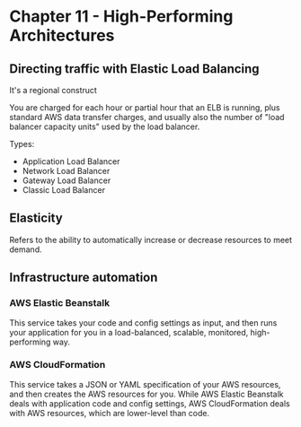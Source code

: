 # Chapter 11 - High-Performing Architectures

## Directing traffic with Elastic Load Balancing

It's a regional construct

You are charged for each hour or partial hour that an ELB is running, plus standard AWS data transfer charges, and usually also the number of "load balancer capacity units" used by the load balancer.

Types:
* Application Load Balancer
* Network Load Balancer
* Gateway Load Balancer
* Classic Load Balancer

## Elasticity

Refers to the ability to automatically increase or decrease resources to meet demand.

## Infrastructure automation

### AWS Elastic Beanstalk

This service takes your code and config settings as input, and then runs your application for you in a load-balanced, scalable, monitored, high-performing way.

### AWS CloudFormation

This service takes a JSON or YAML specification of your AWS resources, and then creates the AWS resources for you. While AWS Elastic Beanstalk deals with application code and config settings, AWS CloudFormation deals with AWS resources, which are lower-level than code.